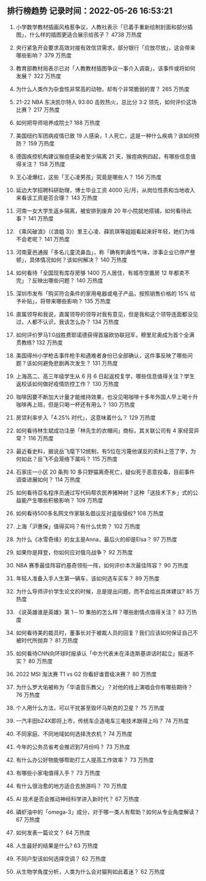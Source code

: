 
## 排行榜趋势 记录时间：2022-05-26 16:53:21
  
  1. 小学数学教材插画风格惹争议，人教社表示「已着手重新绘制封面和部分插图」，什么样的插图更适合展示给孩子？ 4738 万热度
    
  2. 央行紧急开会要求高效对接有效信贷需求，部分银行「应放尽放」，这会带来哪些影响？ 379 万热度
    
  3. 教育部教材局表示已对「人教教材插图争议一事介入调查」，该事件或将如何发展？ 322 万热度
    
  4. 为什么人类作为杂食性非常高的动物，却有个非常脆弱的胃？ 265 万热度
    
  5. 21-22 NBA 东决凯尔特人 93:80 击败热火，总比分 3:2 领先，如何评价这场比赛？ 217 万热度
    
  6. 如何把导师培养成院士? 188 万热度
    
  7. 美国纽约军团病疫情已致 19 人感染，1 人死亡，这是一种什么疾病？该如何预防？ 159 万热度
    
  8. 德国疾控机构建议猴痘感染者至少隔离 21 天，猴痘病例四起，有哪些信息值得关注？ 158 万热度
    
  9. 王心凌爆红，这些「王心凌男孩」究竟是哪些人？ 156 万热度
    
  10. 延边大学招聘科研助理，博士毕业工资 4000 元/月，从岗位性质和当地收入来看该工资是否合理？ 143 万热度
    
  11. 河南一女大学生返乡隔离，被安排到废弃 20 年小院就地搭铺，如何看待此事？ 141 万热度
    
  12. 《乘风破浪》（《浪姐 3》）里王心凌、薛凯琪等姐姐看起来好年轻，她们为啥不会老呢？ 141 万热度
    
  13. 河南夏邑通报「多名儿童流鼻血」，称「确有刺鼻性气味，涉事企业已停产整顿」，具体情况如何？该如何解决？ 140 万热度
    
  14. 如何看待「全国现有库存房够 1400 万人居住，有城市空置房 12 年都卖不完」？反映出哪些问题？ 140 万热度
    
  15. 深圳市发布「购买符合条件的家用电器或电子产品，按照销售价格的 15% 给予补贴」，将带来哪些影响？ 135 万热度
    
  16. 直属领导和我说，直属领导的领导对我有意见，但是我和这个领导连面都没见过，人都不认识，我该怎么办？ 134 万热度
    
  17. 如何评价罗马1:0战胜费耶诺德获得首届欧协联冠军，穆里尼奥成为首个全满贯教练? 132 万热度
    
  18. 美国得州小学枪击事件枪手和遇难者身份已全部确认，这件事反映了哪些问题？该如何避免悲剧再次发生？ 131 万热度
    
  19. 上海高二、高三年级学生从 6 月 6 日起返校复学，哪些信息值得关注？学生返校该如何做好疫情防控工作？ 130 万热度
    
  20. 咖啡因要不断加大计量才能维持效果，也没见喝咖啡十多年外国人早上喝十升咖啡再上班，但是只喝一杯还有用么？ 130 万热度
    
  21. 房贷利率步入「4.25% 时代」，这意味着什么？ 129 万热度
    
  22. 如何看待林生斌成功注册「林先生的衣帽间」商标，其关联公司有 4 家经营异常？ 116 万热度
    
  23. 最近看史料，据说岳飞麾下12统制，有5位在污蔑他谋反的资料上签了字，为何如此？岳飞不会笼络下属吗？ 115 万热度
    
  24. 石家庄一小区 20 条狗 10 多只野猫离奇死亡，疑似死于恶意投毒，目前事件调查进展如何？ 114 万热度
    
  25. 如何看待百名程序员通过写代码帮农民养猪种树？这种「送技术下乡」式的公益能产生哪些积极影响？ 109 万热度
    
  26. 如何看待500多名网文作家联名倡议反对盗版侵权? 108 万热度
    
  27. 上海「沪惠保」值得买吗？有什么优势？ 102 万热度
    
  28. 为什么《冰雪奇缘》的女主是Anna，最后火的却是Elsa？ 97 万热度
    
  29. 如果你是拜登，你如何应对俄乌战争？ 92 万热度
    
  30. NBA 赛季最佳阵容约基奇领衔一阵，如何评价本次最佳阵容？ 90 万热度
    
  31. 年轻人准备入手人生第一辆车，该如何选车买车？ 89 万热度
    
  32. 为什么导师评价学生论文的时候，总是提出问题，而不会给出具体建议? 85 万热度
    
  33. 《说英雄谁是英雄》第 1－10 集拍的怎么样？哪些剧情点值得关注？ 83 万热度
    
  34. 如何看待美的裁员时，董事长对于被裁人员的回复？我们应该如何保证自己不被时代所抛弃？ 81 万热度
    
  35. 如何看待CNN向环球时报承认「中方代表未在泽连斯基讲话时起立」报道不实？ 80 万热度
    
  36. 2022 MSI 淘汰赛 T1 vs G2 你看好谁晋级决赛？ 80 万热度
    
  37. 为什么罗大佑被称为「华语音乐教父」？对他的线上演唱会你有哪些期待？ 76 万热度
    
  38. 个人用什么方法，可以干扰甚至毁坏马斯克的卫星？ 75 万热度
    
  39. 一汽丰田bZ4X即将上市，传统车企造电车三电技术跟得上吗？ 74 万热度
    
  40. 不同家庭、不同地域如何选择洗衣机？ 74 万热度
    
  41. 今年的公务员省考会推迟到7月份吗？ 73 万热度
    
  42. 有什么办公好物能够帮助打工人提高工作效率？ 73 万热度
    
  43. 有哪些小家电值得入手？ 73 万热度
    
  44. 有什么很治愈的地方适合去旅游吗？ 70 万热度
    
  45. AI 技术是否会推动神经科学进入新时代？ 67 万热度
    
  46. 磷虾油中的「omega-3」成分，对于哪一类人有帮助？如何从专业角度解读？ 67 万热度
    
  47. 如何发表一篇论文？ 64 万热度
    
  48. 人生最好的结果是什么? 63 万热度
    
  49. 不同户型该如何选择空调？ 62 万热度
    
  50. 从生物学角度分析，人类为什么会对猫狗如此着迷？ 62 万热度
    